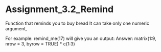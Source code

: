 # Assignment_3.2_Remind
Function that reminds you to buy bread
It can take only one numeric argument,

For example: 
remind_me(17) will give you an output: Answer: matrix(1:9, nrow = 3, byrow = TRUE) * c(1:3)

